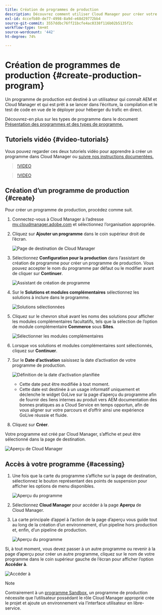 ```yaml
---
title: Création de programmes de production
description: Découvrez comment utiliser Cloud Manager pour créer votre propre programme de production afin d’héberger le trafic en direct.
exl-id: 4ccefb80-de77-4998-8a9d-e68d29772bb4
source-git-commit: 3557ddbc76ff21bcfe4ac0338f116b02b5135f2c
workflow-type: tm+mt
source-wordcount: '442'
ht-degree: 74%

---
```



# Création de programmes de production {#create-production-program}

Un programme de production est destiné à un utilisateur qui connaît AEM et Cloud Manager et qui est prêt à se lancer dans l’écriture, la compilation et le test de code en vue de le déployer pour héberger du trafic en direct.

Découvrez-en plus sur les types de programme dans le document [Présentation des programmes et des types de programme.](program-types.md)

## Tutoriels vidéo {#video-tutorials}

Vous pouvez regarder ces deux tutoriels vidéo pour apprendre à créer un programme dans Cloud Manager ou [suivre nos instructions documentées.](#create)

>[!VIDEO](https://video.tv.adobe.com/v/334953)

>[!VIDEO](https://video.tv.adobe.com/v/334954)

## Création d’un programme de production {#create}

Pour créer un programme de production, procédez comme suit.

1. Connectez-vous à Cloud Manager à l’adresse [my.cloudmanager.adobe.com](https://my.cloudmanager.adobe.com/) et sélectionnez l’organisation appropriée.

1. Cliquez sur **Ajouter un programme** dans le coin supérieur droit de l’écran.

   ![Page de destination de Cloud Manager](assets/first_timelogin1.png)

1. Sélectionnez **Configuration pour la production** dans l’assistant de création de programme pour créer un programme de production. Vous pouvez accepter le nom du programme par défaut ou le modifier avant de cliquer sur **Continuer**.

   ![Assistant de création de programme](assets/create-prod1.png)

1. Sur le **Solutions et modules complémentaires** sélectionnez les solutions à inclure dans le programme.

   ![Solutions sélectionnées](assets/setup-prod-select.png)

1. Cliquez sur le chevron situé avant les noms des solutions pour afficher les modules complémentaires facultatifs, tels que la sélection de l’option de module complémentaire **Commerce** sous **Sites**.

   ![Sélectionner les modules complémentaires](assets/setup-prod-commerce.png)

1. Lorsque vos solutions et modules complémentaires sont sélectionnés, cliquez sur **Continuer**.

1. Sur le **Date d’activation** saisissez la date d’activation de votre programme de production.

   ![Définition de la date d’activation planifiée](assets/setup-go-live.png)

   * Cette date peut être modifiée à tout moment.
   * Cette date est destinée à un usage informatif uniquement et déclenche le widget GoLive sur la page d’aperçu du programme afin de fournir des liens internes au produit vers AEM documentation des bonnes pratiques as a Cloud Service en temps opportun, afin de vous aligner sur votre parcours et d’offrir ainsi une expérience GoLive réussie et fluide.

1. Cliquez sur **Créer**.

Votre programme est créé par Cloud Manager, s’affiche et peut être sélectionné dans la page de destination.

![Aperçu de Cloud Manager](assets/navigate-cm.png)

## Accès à votre programme {#acessing}

1. Une fois que la carte du programme s’affiche sur la page de destination, sélectionnez le bouton représentant des points de suspension pour afficher les options de menu disponibles.

   ![Aperçu du programme](assets/program-overview.png)

1. Sélectionnez **Cloud Manager** pour accéder à la page **Aperçu** de Cloud Manager.

1. La carte principale d’appel à l’action de la page d’aperçu vous guide tout au long de la création d’un environnement, d’un pipeline hors production et, enfin, d’un pipeline de production.

   ![Aperçu du programme](assets/set-up-prod5.png)

Si, à tout moment, vous devez passer à un autre programme ou revenir à la page d’aperçu pour créer un autre programme, cliquez sur le nom de votre programme dans le coin supérieur gauche de l’écran pour afficher l’option **Accéder à**.

![Accéder à ](assets/create-program-a1.png)

>[!NOTE]
>
>Contrairement à un [programme Sandbox,](introduction-sandbox-programs.md#auto-creation) un programme de production nécessite que l’utilisateur possédant le rôle Cloud Manager approprié crée le projet et ajoute un environnement via l’interface utilisateur en libre-service.
